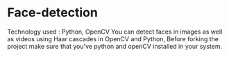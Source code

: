 # Face-detection
Technology used : Python, OpenCV
You can detect faces in images as well as videos using Haar cascades in OpenCV and Python,
Before forking the project make sure that you've python and openCV installed in your system.
